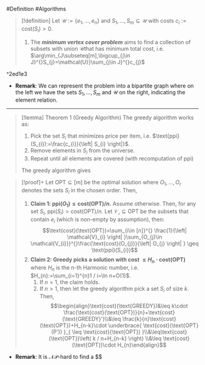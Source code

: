 #Definition #Algorithms 

> [!definition]
> Let $\mathcal{U}:=\{ e_{1},\dots,e_{n} \}$ and $S_{1},\dots,S_{m}\subseteq \mathcal{U}$ with costs $c_{i}:=\text{cost}(S_{i})>0$. 
> 1. The ***minimum vertex cover problem*** aims to find a collection of subsets with union $\mathcal{U}$that has minimum total cost, i.e. $\arg\min_{J\subseteq[m],\bigcup_{j\in J}^{}S_{j}=\mathcal{U}}\sum_{j\in J}^{}c_{j}$

^2ed1e3

- **Remark**: We can represent the problem into a bipartite graph where on the left we have the sets $S_{1},\dots,S_{m}$ and $\mathcal{U}$ on the right, indicating the element relation. 
---
> [!lemma] Theorem 1 (Greedy Algorithm)
> The greedy algorithm works as:
> 1. Pick the set $S_{i}$ that minimizes price per item, i.e. $\text{ppi}(S_{i}):=\frac{c_{i}}{\left| S_{i} \right|}$.
> 2. Remove elements in $S_{i}$ from the universe. 
> 3. Repeat until all elements are covered (with recomputation of $\text{ppi}$)
> 
> The greedy algorithm gives 

> [!proof]+
> Let $\text{OPT}\subseteq [m]$ be the optimal solution where $O_{1},\dots,O_{r}$ denotes the sets $S_{i}$ in the chosen order. Then, 
> 1. **Claim 1: $\text{ppi}(O_{1})\leq \text{cost}(\text{OPT}) / n$.**
> 	Assume otherwise. Then, for any set $S_{i}$, $\text{ppi}(S_{i})> \text{cost}(\text{OPT}) / n$. Let $\mathcal{V_{i}}\subseteq \text{OPT}$ be the subsets that contain $e_{i}$ (which is non-empty by assumption), then: $$\text{cost}(\text{OPT})=\sum_{i\in [n]}^{} \frac{1}{\left| \mathcal{V}_{i} \right| }\sum_{O_{j}\in \mathcal{V_{i}}}^{}\frac{\text{cost}(O_{j})}{\left| O_{j} \right| } \geq \text{ppi}(S_{i})$$
>2. **Claim 2: Greedy picks a solution with cost $\leq H_{n}\cdot \text{cost}(\text{OPT})$** where $H_{n}$ is the $n$-th Harmonic number, i.e. $H_{n}:=\sum_{i=1}^{n}1 / i=\ln n+O(1)$.
> 	  1. If $n=1$, the claim holds.
> 	  2. If $n>1$, then let the greedy algorithm pick a set $S_{i}$ of size $k$. Then, $$\begin{align}\text{cost}(\text{GREEDY})&\leq k\cdot \frac{\text{cost}(\text{OPT})}{n}+\text{cost}(\text{GREEDY}')\\&\leq \frac{k}{n}\text{cost}(\text{OPT})+H_{n-k}\cdot  \underbrace{ \text{cost}(\text{OPT}(P')) }_{ \leq \text{cost}(\text{OPT}) }\\&\leq\text{cost}(\text{OPT})\left( k / n+H_{n-k} \right) \\&\leq \text{cost}(\text{OPT})\cdot H_{n}\end{align}$$

- **Remark**: It is $\mathcal{NP}$-hard to find a $$